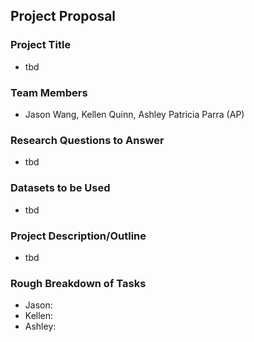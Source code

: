 ## **Project Proposal**

### **Project Title**

* tbd

### **Team Members** 

* Jason Wang, Kellen Quinn, Ashley Patricia Parra (AP)

### **Research Questions to Answer**

* tbd

### **Datasets to be Used**

* tbd

### **Project Description/Outline**

* tbd

### **Rough Breakdown of Tasks**

* Jason: 
* Kellen: 
* Ashley: 
